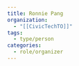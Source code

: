 ```yaml
---
title: Ronnie Pang
organization:
  - "[[CivicTechTO]]"
tags:
  - type/person
categories:
  - role/organizer
---
```


